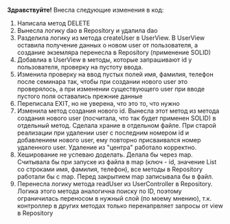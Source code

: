 **Здравствуйте!**
Внесла следующие изменения в код:
1) Написала метод DELETE
2) Вынесла логику dao в Repository и удалила dao
3) Разделила логику из метода createUser в UserView. В UserView оставила получение данных о новом user от пользователя, а создание экземляра перенесла в Repository (применение SOLID)
4) Добавлиа в UserView в методы, которые запрашивают id у пользователя, проверку на пустоту ввода.
5) Изменила проверку на ввод пустых полей имя, фамилия, телефон после семинара так, чтобы при создании нового user это проверялось, а при изменении существующего user при вводе пустого поля оставались прежние данные
6) Переписала EXIT, но не уверена, что это то, что нужно
7) Изменила метод создания нового id. Вынесла этот метод из метода создания нового user (посчитала, что так будет применен SOLID) в отдельный метод.
   Сделала храние в отдельном файле. При старой реализации при удалении user с последним номером id и добавлением нового user, ему повторно присваивался номер удаленного user. Удаление из "центра" работало корректно.
8) Хеширование не успеваю доделать. Делала бы через map. Считывала бы при запуске из файла в map (ключ - id, значение List со строками имя, фамилия, телефон), все методы в Repository работали бы с map.
   Перед закрытием map записывала бы в файл.
9) Перенесла логику метода readUser из UserController в Repository. Логика этого метода аналогична поиску по ID, поэтому ограничилась переносом в нужный слой (по моему мнению), т.к. контроллер в других методах только перенапрвляет запросы от view в Repository
